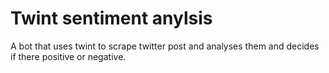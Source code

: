 # Twint sentiment anylsis

A bot that uses twint to scrape twitter post
and analyses them and decides if there positive or
negative.
